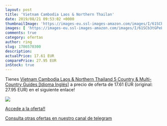 ```yaml
---
layout: post
title: 'Vietnam Cambodia Laos & Northern Thailan'
date: 2019/08/21 09:53:02 +0000
thumbnailImage: 'https://images-eu.ssl-images-amazon.com/images/I/61SCb3tGPeL._SL200_.jpg'
images: [ 'https://images-eu.ssl-images-amazon.com/images/I/61SCb3tGPeL._SL200_.jpg' ]
comments: true
category: ofertas
author: ring
slug: 1786570300
description:
actualPrice: 17.61 EUR
comparePrice: 27.95 EUR
inStock: true
---
```


Tienes [Vietnam Cambodia Laos & Northern Thailand 5  Country & Multi-Country Guides  [Idioma Inglés]](https://www.amazon.com/dp/1786570300/?tag=redken08-20) a precio de oferta de 17.61 EUR (original: 27.95 EUR) en el siguiente enlace!

[![](https://images-eu.ssl-images-amazon.com/images/I/61SCb3tGPeL._SL200_.jpg)](https://www.amazon.com/dp/1786570300/?tag=redken08-20)

[Accede a la oferta!!](https://www.amazon.com/dp/1786570300/?tag=redken08-20)

[Consulta otras ofertas en nuestro canal de telegram](https://t.me/s/ofertas25)
